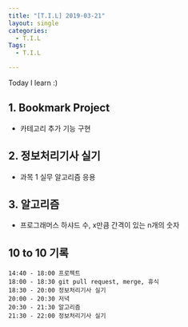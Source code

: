 ```yaml
---
title: "[T.I.L] 2019-03-21"
layout: single
categories:
  - T.I.L
Tags:
  - T.I.L

---
```

Today I learn :)  

   
## 1. Bookmark Project     
* 카테고리 추가 기능 구현    

## 2. 정보처리기사 실기  
* 과목 1 실무 알고리즘 응용  

## 3. 알고리즘  
* 프로그래머스 하샤드 수, x만큼 간격이 있는 n개의 숫자  

  
## 10 to 10 기록
```
14:40 - 18:00 프로젝트  
18:00 - 18:30 git pull request, merge, 휴식  
18:30 - 20:00 정보처리기사 실기  
20:00 - 20:30 저녁  
20:30 - 21:30 알고리즘  
21:30 - 22:00 정보처리기사 실기


```



